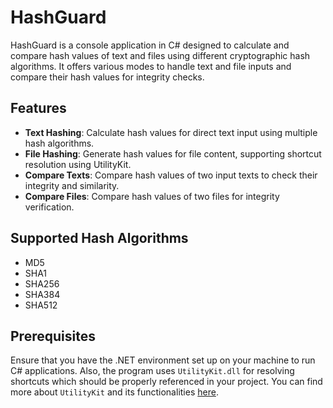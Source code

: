 # HashGuard

HashGuard is a console application in C# designed to calculate and compare hash values of text and files using different cryptographic hash algorithms. It offers various modes to handle text and file inputs and compare their hash values for integrity checks.

## Features

- **Text Hashing**: Calculate hash values for direct text input using multiple hash algorithms.
- **File Hashing**: Generate hash values for file content, supporting shortcut resolution using UtilityKit.
- **Compare Texts**: Compare hash values of two input texts to check their integrity and similarity.
- **Compare Files**: Compare hash values of two files for integrity verification.

## Supported Hash Algorithms

- MD5
- SHA1
- SHA256
- SHA384
- SHA512

## Prerequisites

Ensure that you have the .NET environment set up on your machine to run C# applications. Also, the program uses `UtilityKit.dll` for resolving shortcuts which should be properly referenced in your project. You can find more about `UtilityKit` and its functionalities [here](https://github.com/stupakzm/UtilityKit).
